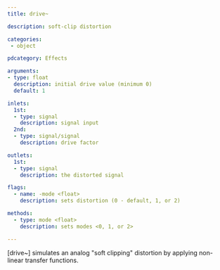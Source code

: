 ```yaml
---
title: drive~

description: soft-clip distortion

categories:
 - object

pdcategory: Effects

arguments:
- type: float
  description: initial drive value (minimum 0)
  default: 1

inlets:
  1st:
  - type: signal
    description: signal input
  2nd:
  - type: signal/signal
    description: drive factor

outlets:
  1st:
  - type: signal
    description: the distorted signal

flags:
  - name: -mode <float>
    description: sets distortion (0 - default, 1, or 2)

methods:
  - type: mode <float>
    description: sets modes <0, 1, or 2>

---
```


[drive~] simulates an analog "soft clipping" distortion by applying non-linear transfer functions.

